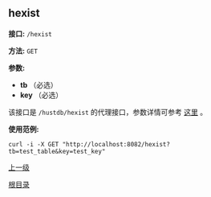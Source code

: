 ## hexist ##

**接口:** `/hexist`

**方法:** `GET`

**参数:** 

*  **tb** （必选）  
*  **key** （必选）  

该接口是 `/hustdb/hexist` 的代理接口，参数详情可参考 [这里](../hustdb/hustdb/hexist.md) 。

**使用范例:**

    curl -i -X GET "http://localhost:8082/hexist?tb=test_table&key=test_key"

[上一级](../ha.md)

[根目录](../../index.md)